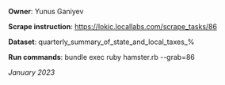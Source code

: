 **Owner**: Yunus Ganiyev
 
**Scrape instruction**: https://lokic.locallabs.com/scrape_tasks/86

**Dataset**: quarterly_summary_of_state_and_local_taxes_%

**Run commands**: bundle exec ruby hamster.rb --grab=86

_January 2023_
